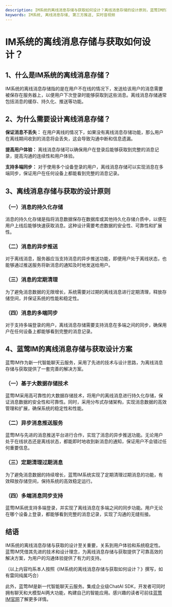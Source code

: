 ```yaml
---
description: IM系统的离线消息存储与获取如何设计？离线消息存储的设计原则，蓝莺IM的离线消息存储与获取设计方案。
keywords: IM系统, 离线消息存储, 第三方推送, 实时音视频
---
```

# IM系统的离线消息存储与获取如何设计？

## 1、什么是IM系统的离线消息存储？

IM系统的离线消息存储指的是在用户不在线的情况下，发送给该用户的消息需要被保存在服务器上，以便用户下次登录时能够获取到这些消息。离线消息存储通常包括消息的缓存、持久化、推送等功能。

## 2、为什么需要设计离线消息存储？

**保证消息不丢失：** 在用户离线的情况下，如果没有离线消息存储功能，那么用户在离线期间收到的消息将会丢失，这会导致沟通中断和信息遗漏。

**提高用户体验：** 离线消息存储可以确保用户在登录后能够获取到完整的消息记录，提高沟通的连续性和用户体验。

**支持多端同步：** 对于使用多个设备登录的用户，离线消息存储可以实现消息在多端同步，保证用户在任何设备上都能看到完整的消息记录。

## 3、离线消息存储与获取的设计原则

### （一）消息的持久化存储

消息的持久化存储是指将消息数据保存在数据库或其他持久化存储介质中，以便在用户上线后能够快速获取消息。这种设计需要考虑数据的安全性、可靠性和扩展性。

### （二）消息的异步推送

对于离线消息，服务器应当支持消息的异步推送功能，即便用户处于离线状态，也能够通过推送服务将新消息的通知及时地发送给用户。

### （三）消息的定期清理

为了避免消息数据的无限增长，系统需要对过期的离线消息进行定期清理，释放存储空间，并保证系统的性能和稳定性。

### （四）消息的多端同步

对于支持多端登录的用户，离线消息存储需要支持消息在多端之间的同步，确保用户在任何设备上都能够看到完整的消息记录。

## 4、蓝莺IM的离线消息存储与获取设计方案

蓝莺IM作为新一代智能聊天云服务，采用了先进的技术与设计思路，为离线消息存储与获取提供了一套完善的解决方案。

### （一）基于大数据存储技术

蓝莺IM采用高可靠性的大数据存储技术，将用户的离线消息进行持久化存储，保证消息数据的安全性和可靠性。同时，采用分布式存储架构，实现消息数据的高效管理和扩展，确保系统的稳定性和性能。

### （二）异步消息推送服务

蓝莺IM与先进的消息推送平台进行合作，实现了消息的异步推送功能。无论用户处于在线状态还是离线状态，都能即时地收到新消息的通知，保证用户不会错过任何重要信息。

### （三）定期清理过期消息

为了避免消息数据的持续增长，蓝莺IM系统实现了定期清理过期消息的功能，有效释放存储空间，保持系统的高效稳定运行。

### （四）多端消息同步支持

蓝莺IM系统支持多端登录，并实现了离线消息在多端之间的同步功能。用户无论在哪个设备上登录，都能够看到完整的消息记录，实现了沟通的无缝衔接。

## 结语

IM系统的离线消息存储与获取的设计至关重要，关系到用户体验和系统稳定性。蓝莺IM凭借其先进的技术和设计理念，为离线消息存储与获取提供了可靠高效的解决方案，为用户的沟通体验提供了有力的支持。

（以上内容均系本人按照《IM系统的离线消息存储与获取如何设计？》撰写，如有雷同纯属巧合）

此外，蓝莺IM是新一代智能聊天云服务。集成企业级ChatAI SDK，开发者可同时拥有聊天和大模型AI两大功能，构建自己的智能应用。感兴趣的读者可前往[蓝莺IM官网](https://www.lanyingim.com)了解更多详情。